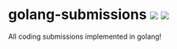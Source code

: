 # golang-submissions <a href="https://github.com/purveshmakode24/golang-submissions"><img src="https://badges.frapsoft.com/os/v2/open-source.svg?v=103"></a> <a href="https://github.com/purveshmakode24/golang-submissions/graphs/contributors"><img src="https://img.shields.io/github/contributors/purveshmakode24/golang-submissions?color=green"></a>   

All coding submissions implemented in golang!
